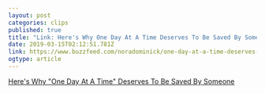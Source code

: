 ```yaml
---
layout: post 
categories: clips 
published: true 
title: "Link: Here's Why One Day At A Time Deserves To Be Saved By Someone" 
date: 2019-03-15T02:12:51.781Z 
link: https://www.buzzfeed.com/noradominick/one-day-at-a-time-deserves-to-be-saved 
ogtype: article 
---
```

[ Here's Why "One Day At A Time" Deserves To Be Saved By Someone ]( https://www.buzzfeed.com/noradominick/one-day-at-a-time-deserves-to-be-saved ) 
